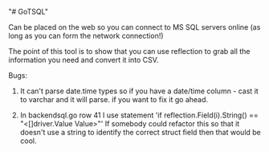 "# GoTSQL" 

Can be placed on the web so you can connect to MS SQL servers online (as long as you can form the network connection!)

The point of this tool is to show that you can use reflection to grab all the information you need and convert it into CSV.

Bugs:
1) It can't parse date.time types so if you have a date/time column - cast it to varchar and it will parse.
if you want to fix it go ahead.

2) In backendsql.go row 41 I use statement 'if reflection.Field(i).String() == "<[]driver.Value Value>"'
If somebody could refactor this so that it doesn't use a string to identify the correct struct field then that would be cool.
